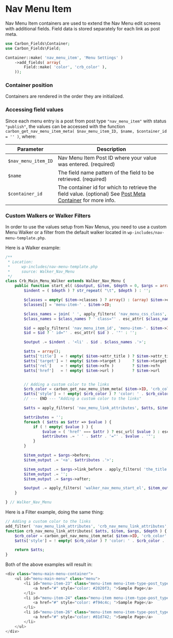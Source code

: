 # Nav Menu Item

Nav Menu Item containers are used to extend the Nav Menu edit screens with additional fields. Field data is stored separately for each link as post meta.

```php
use Carbon_Fields\Container;
use Carbon_Fields\Field;

Container::make( 'nav_menu_item', 'Menu Settings' )
    ->add_fields( array(
        Field::make( 'color', 'crb_color' ),
    ));
```

### Container position

Containers are rendered in the order they are initialized.

### Accessing field values

Since each menu entry is a post from post type `"nav_menu_item"` with status `"publish"`, the values can be accessed with the function `carbon_get_nav_menu_item_meta( $nav_menu_item_ID, $name, $container_id = '' )`, where:

| Parameter            | Description                                                    |
| -------------------- | -------------------------------------------------------------- |
| `$nav_menu_item_ID`  | Nav Menu Item Post ID where your value was entered. (required) |
| `$name`              | The field name pattern of the field to be retrieved. (required) |
| `$container_id`      | The container id for which to retrieve the field value. (optional) See [Post Meta Container](/containers/post-meta?id=accessing-field-values) for more info. |

### Custom Walkers or Walker Filters

In order to use the values setup from Nav Menus, you need to use a custom Menu Walker or a filter from the default walker located in `wp-includes/nav-menu-template.php`.

Here is a Walker example:

```php
/**
 * Location:
 *     wp-includes/nav-menu-template.php
 *     source: Walker_Nav_Menu
 */
class Crb_Main_Menu_Walker extends Walker_Nav_Menu {
    public function start_el( &$output, $item, $depth = 0, $args = array(), $id = 0 ) {
        $indent = ( $depth ) ? str_repeat( "\t", $depth ) : '';

        $classes = empty( $item->classes ) ? array() : (array) $item->classes;
        $classes[] = 'menu-item-' . $item->ID;

        $class_names = join( ' ', apply_filters( 'nav_menu_css_class', array_filter( $classes ), $item, $args, $depth ) );
        $class_names = $class_names ? ' class="' . esc_attr( $class_names ) . '"' : '';

        $id = apply_filters( 'nav_menu_item_id', 'menu-item-'. $item->ID, $item, $args, $depth );
        $id = $id ? ' id="' . esc_attr( $id ) . '"' : '';

        $output .= $indent . '<li' . $id . $class_names .'>';

        $atts = array();
        $atts['title']  = ! empty( $item->attr_title ) ? $item->attr_title : '';
        $atts['target'] = ! empty( $item->target )     ? $item->target     : '';
        $atts['rel']    = ! empty( $item->xfn )        ? $item->xfn        : '';
        $atts['href']   = ! empty( $item->url )        ? $item->url        : '';


        // Adding a custom color to the links
        $crb_color = carbon_get_nav_menu_item_meta( $item->ID, 'crb_color' );
        $atts['style'] = ! empty( $crb_color ) ? 'color: ' . $crb_color . '; ' : '';
        // --- END --- "Adding a custom color to the links"

        $atts = apply_filters( 'nav_menu_link_attributes', $atts, $item, $args, $depth );

        $attributes = '';
        foreach ( $atts as $attr => $value ) {
            if ( ! empty( $value ) ) {
                $value = ( 'href' === $attr ) ? esc_url( $value ) : esc_attr( $value );
                $attributes .= ' ' . $attr . '="' . $value . '"';
            }
        }

        $item_output = $args->before;
        $item_output .= '<a'. $attributes .'>';

        $item_output .= $args->link_before . apply_filters( 'the_title', $item->title, $item->ID ) . $args->link_after;
        $item_output .= '';
        $item_output .= $args->after;

        $output .= apply_filters( 'walker_nav_menu_start_el', $item_output, $item, $depth, $args );
    }

} // Walker_Nav_Menu
```

Here is a Filter example, doing the same thing:

```php
// Adding a custom color to the links
add_filter( 'nav_menu_link_attributes', 'crb_nav_menu_link_attributes', 10, 4 );
function crb_nav_menu_link_attributes( $atts, $item, $args, $depth ) {
    $crb_color = carbon_get_nav_menu_item_meta( $item->ID, 'crb_color' );
    $atts['style'] = ! empty( $crb_color ) ? 'color: ' . $crb_color . '; ' : '';

    return $atts;
}
```

Both of the above examples will result in:

```php
<div class="menu-main-menu-container">
    <ul id="menu-main-menu" class="menu">
        <li id="menu-item-23" class="menu-item menu-item-type-post_type menu-item-object-page menu-item-23">
            <a href="#" style="color: #2020f3; ">Sample Page</a>
        </li>
        <li id="menu-item-24" class="menu-item menu-item-type-post_type menu-item-object-page menu-item-24">
            <a href="#" style="color: #f94c4c; ">Sample Page</a>
        </li>
        <li id="menu-item-26" class="menu-item menu-item-type-post_type menu-item-object-page menu-item-26">
            <a href="#" style="color: #81d742; ">Sample Page</a>
        </li>
    </ul>
</div>
```

